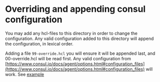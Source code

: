 # Overriding and appending consul configuration

You may add any hcl-files to this directory in order to change the configuration.
Any valid configuration added to this directory will append the configuration, in lexical order.

Adding a file `99-override.hcl` you will ensure it will be appended last, and 00-override.hcl will be read first.
Any valid configuration from [https://www.consul.io/docs/agent/options.html#configuration_files](https://www.consul.io/docs/agent/options.html#configuration_files) will work.
See [example](../../../../template_example/dev/vagrant/conf/consul/99-override.hcl)
